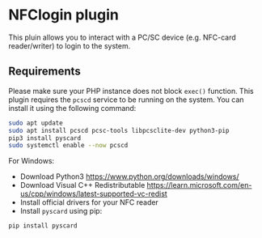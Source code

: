 # NFClogin plugin

This pluin allows you to interact with a PC/SC device (e.g. NFC-card reader/writer) to login to the system.

## Requirements

Please make sure your PHP instance does not block `exec()` function.
This plugin requires the `pcscd` service to be running on the system. You can install it using the following command:

```bash
sudo apt update
sudo apt install pcscd pcsc-tools libpcsclite-dev python3-pip
pip3 install pyscard
sudo systemctl enable --now pcscd

```

For Windows:

- Download Python3 <https://www.python.org/downloads/windows/>
- Download Visual C++ Redistributable <https://learn.microsoft.com/en-us/cpp/windows/latest-supported-vc-redist>
- Install official drivers for your NFC reader
- Install `pyscard` using pip:
```bash
pip install pyscard
```
